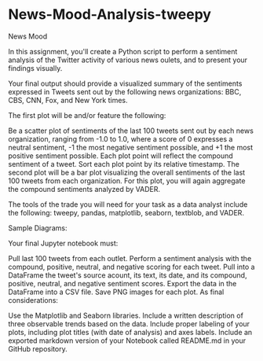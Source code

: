 # News-Mood-Analysis-tweepy

News Mood


In this assignment, you'll create a Python script to perform a sentiment analysis of the Twitter activity of various news oulets, and to present your findings visually.

Your final output should provide a visualized summary of the sentiments expressed in Tweets sent out by the following news organizations: BBC, CBS, CNN, Fox, and New York times.

The first plot will be and/or feature the following:

Be a scatter plot of sentiments of the last 100 tweets sent out by each news organization, ranging from -1.0 to 1.0, where a score of 0 expresses a neutral sentiment, -1 the most negative sentiment possible, and +1 the most positive sentiment possible.
Each plot point will reflect the compound sentiment of a tweet.
Sort each plot point by its relative timestamp.
The second plot will be a bar plot visualizing the overall sentiments of the last 100 tweets from each organization. For this plot, you will again aggregate the compound sentiments analyzed by VADER.

The tools of the trade you will need for your task as a data analyst include the following: tweepy, pandas, matplotlib, seaborn, textblob, and VADER.

Sample Diagrams:

 

Your final Jupyter notebook must:

Pull last 100 tweets from each outlet.
Perform a sentiment analysis with the compound, positive, neutral, and negative scoring for each tweet.
Pull into a DataFrame the tweet's source acount, its text, its date, and its compound, positive, neutral, and negative sentiment scores.
Export the data in the DataFrame into a CSV file.
Save PNG images for each plot.
As final considerations:

Use the Matplotlib and Seaborn libraries.
Include a written description of three observable trends based on the data.
Include proper labeling of your plots, including plot titles (with date of analysis) and axes labels.
Include an exported markdown version of your Notebook called README.md in your GitHub repository.
